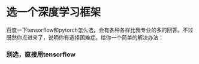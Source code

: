 # 选一个深度学习框架



百度一下tensorflow和pytorch怎么选，会有各种各样比我专业的多的回答。不过既然你点进来了，说明你有选择困难症。给你一个简单的解决办法：

### 别选，直接用tensorflow

